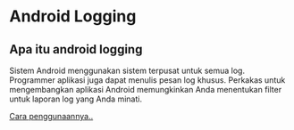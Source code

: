# Android Logging

## Apa itu android logging

Sistem Android menggunakan sistem terpusat untuk semua log. Programmer aplikasi juga dapat menulis pesan log khusus. Perkakas untuk mengembangkan aplikasi Android memungkinkan Anda menentukan filter untuk laporan log yang Anda minati.

[Cara penggunaannya..](http://www.vogella.com/tutorials/AndroidLogging/article.html)


